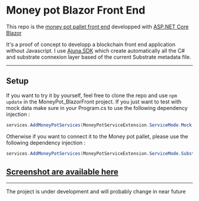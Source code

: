 # Money pot Blazor Front End

This repo is the [money pot pallet front end](https://github.com/Apolixit/pallet_money_pot) developped with [ASP.NET Core Blazor](https://learn.microsoft.com/fr-fr/aspnet/core/blazor/)

It's a proof of concept to developp a blockchain front end application without Javascript.
I use [Ajuna.SDK](https://github.com/ajuna-network/Ajuna.SDK) which create automatically all the C# and substrate connexion layer based of the current
Substrate metadata file.

---

## Setup

If you want to try it by yourself, feel free to clone the repo and use `npm update` in the MoneyPot_BlazorFront project.
If you just want to test with mock data make sure in your Program.cs to use the following dependency injection :
```c#
services.AddMoneyPotServices(MoneyPotServiceExtension.ServiceMode.Mock, endpoint);
```
Otherwise if you want to connect it to the Money pot pallet, please use the following dependency injection :
```c#
services.AddMoneyPotServices(MoneyPotServiceExtension.ServiceMode.SubstrateNode, endpoint);
```

## [Screenshot are available here](https://github.com/Apolixit/moneypot_blazor/Screenshot)


---

The project is under development and will probably change in near future
